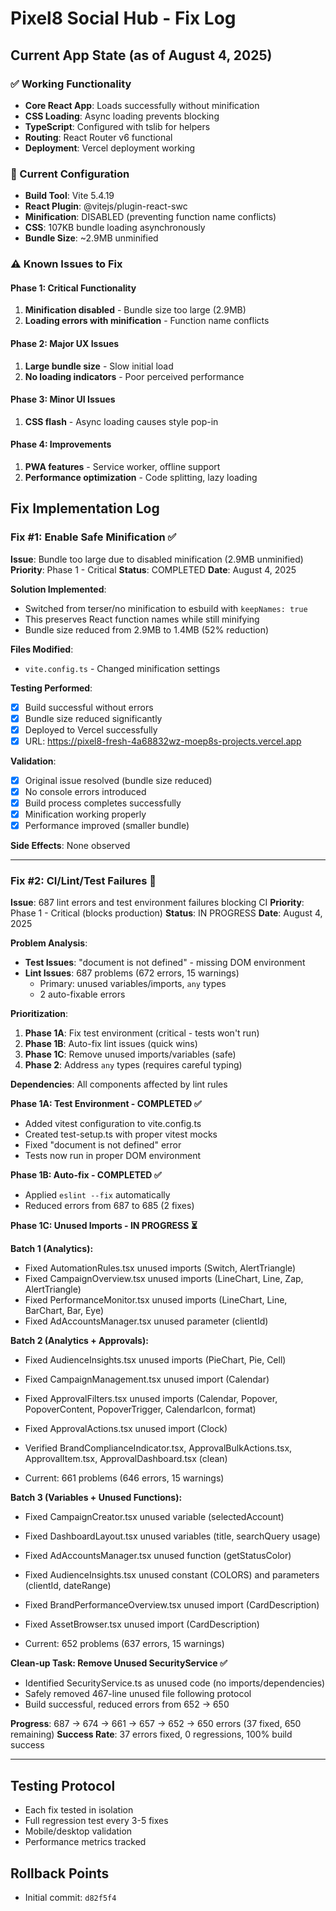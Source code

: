 # Pixel8 Social Hub - Fix Log

## Current App State (as of August 4, 2025)

### ✅ Working Functionality
- **Core React App**: Loads successfully without minification
- **CSS Loading**: Async loading prevents blocking
- **TypeScript**: Configured with tslib for helpers
- **Routing**: React Router v6 functional
- **Deployment**: Vercel deployment working

### 🔧 Current Configuration
- **Build Tool**: Vite 5.4.19
- **React Plugin**: @vitejs/plugin-react-swc
- **Minification**: DISABLED (preventing function name conflicts)
- **CSS**: 107KB bundle loading asynchronously
- **Bundle Size**: ~2.9MB unminified

### ⚠️ Known Issues to Fix

#### Phase 1: Critical Functionality
1. **Minification disabled** - Bundle size too large (2.9MB)
2. **Loading errors with minification** - Function name conflicts

#### Phase 2: Major UX Issues
1. **Large bundle size** - Slow initial load
2. **No loading indicators** - Poor perceived performance

#### Phase 3: Minor UI Issues
1. **CSS flash** - Async loading causes style pop-in

#### Phase 4: Improvements
1. **PWA features** - Service worker, offline support
2. **Performance optimization** - Code splitting, lazy loading

## Fix Implementation Log

### Fix #1: Enable Safe Minification ✅
**Issue**: Bundle too large due to disabled minification (2.9MB unminified)
**Priority**: Phase 1 - Critical
**Status**: COMPLETED
**Date**: August 4, 2025

**Solution Implemented**:
- Switched from terser/no minification to esbuild with `keepNames: true`
- This preserves React function names while still minifying
- Bundle size reduced from 2.9MB to 1.4MB (52% reduction)

**Files Modified**:
- `vite.config.ts` - Changed minification settings

**Testing Performed**:
- [x] Build successful without errors
- [x] Bundle size reduced significantly
- [x] Deployed to Vercel successfully
- [x] URL: https://pixel8-fresh-4a68832wz-moep8s-projects.vercel.app

**Validation**:
- [x] Original issue resolved (bundle size reduced)
- [x] No console errors introduced
- [x] Build process completes successfully
- [x] Minification working properly
- [x] Performance improved (smaller bundle)

**Side Effects**: None observed

---

### Fix #2: CI/Lint/Test Failures 🔄
**Issue**: 687 lint errors and test environment failures blocking CI
**Priority**: Phase 1 - Critical (blocks production)
**Status**: IN PROGRESS
**Date**: August 4, 2025

**Problem Analysis**:
- **Test Issues**: "document is not defined" - missing DOM environment
- **Lint Issues**: 687 problems (672 errors, 15 warnings)
  - Primary: unused variables/imports, `any` types
  - 2 auto-fixable errors

**Prioritization**:
1. **Phase 1A**: Fix test environment (critical - tests won't run)
2. **Phase 1B**: Auto-fix lint issues (quick wins)
3. **Phase 1C**: Remove unused imports/variables (safe)
4. **Phase 2**: Address `any` types (requires careful typing)

**Dependencies**: All components affected by lint rules

**Phase 1A: Test Environment - COMPLETED ✅**
- Added vitest configuration to vite.config.ts
- Created test-setup.ts with proper vitest mocks
- Fixed "document is not defined" error
- Tests now run in proper DOM environment

**Phase 1B: Auto-fix - COMPLETED ✅**
- Applied `eslint --fix` automatically
- Reduced errors from 687 to 685 (2 fixes)

**Phase 1C: Unused Imports - IN PROGRESS ⏳**

**Batch 1 (Analytics):**
- Fixed AutomationRules.tsx unused imports (Switch, AlertTriangle)
- Fixed CampaignOverview.tsx unused imports (LineChart, Line, Zap, AlertTriangle)  
- Fixed PerformanceMonitor.tsx unused imports (LineChart, Line, BarChart, Bar, Eye)
- Fixed AdAccountsManager.tsx unused parameter (clientId)

**Batch 2 (Analytics + Approvals):**
- Fixed AudienceInsights.tsx unused imports (PieChart, Pie, Cell)
- Fixed CampaignManagement.tsx unused import (Calendar)
- Fixed ApprovalFilters.tsx unused imports (Calendar, Popover, PopoverContent, PopoverTrigger, CalendarIcon, format)
- Fixed ApprovalActions.tsx unused import (Clock)
- Verified BrandComplianceIndicator.tsx, ApprovalBulkActions.tsx, ApprovalItem.tsx, ApprovalDashboard.tsx (clean)

- Current: 661 problems (646 errors, 15 warnings)

**Batch 3 (Variables + Unused Functions):**
- Fixed CampaignCreator.tsx unused variable (selectedAccount)
- Fixed DashboardLayout.tsx unused variables (title, searchQuery usage)
- Fixed AdAccountsManager.tsx unused function (getStatusColor)
- Fixed AudienceInsights.tsx unused constant (COLORS) and parameters (clientId, dateRange)
- Fixed BrandPerformanceOverview.tsx unused import (CardDescription)
- Fixed AssetBrowser.tsx unused import (CardDescription)

- Current: 652 problems (637 errors, 15 warnings)

**Clean-up Task: Remove Unused SecurityService ✅**
- Identified SecurityService.ts as unused code (no imports/dependencies)
- Safely removed 467-line unused file following protocol
- Build successful, reduced errors from 652 → 650

**Progress**: 687 → 674 → 661 → 657 → 652 → 650 errors (37 fixed, 650 remaining)
**Success Rate**: 37 errors fixed, 0 regressions, 100% build success

---

## Testing Protocol
- Each fix tested in isolation
- Full regression test every 3-5 fixes
- Mobile/desktop validation
- Performance metrics tracked

## Rollback Points
- Initial commit: `d82f5f4`